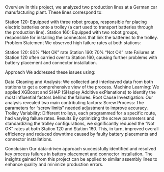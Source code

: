 Overview
In this project, we analyzed two production lines at a German car manufacturing plant. These lines correspond to:

Station 120: Equipped with three robot groups, responsible for placing electric batteries onto a trolley (a cart used to transport batteries through the production line).
Station 160: Equipped with two robot groups, responsible for installing the connectors that link the batteries to the trolley.
Problem Statement
We observed high failure rates at both stations:

Station 120: 80% “Not OK” rate
Station 160: 70% “Not OK” rate
Failures at Station 120 often carried over to Station 160, causing further problems with battery placement and connector installation.

Approach
We addressed these issues using:

Data Cleaning and Analysis: We collected and interleaved data from both stations to get a comprehensive view of the process.
Machine Learning: We applied XGBoost and SHAP (SHapley Additive exPlanations) to identify the most influential factors behind the failures.
Root Cause Investigation: Our analysis revealed two main contributing factors:
Screw Process: The parameters for “screw limits” needed adjustment to improve accuracy.
Trolley Variability: Different trolleys, each programmed for a specific route, had varying failure rates.
Results
By optimizing the screw parameters and standardizing the trolley configurations, we significantly reduced the “Not OK” rates at both Station 120 and Station 160. This, in turn, improved overall efficiency and reduced downtime caused by faulty battery placements and connector installations.

Conclusion
Our data-driven approach successfully identified and resolved key process failures in battery placement and connector installation. The insights gained from this project can be applied to similar assembly lines to enhance quality and minimize production errors.

